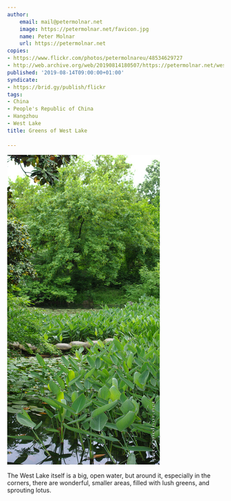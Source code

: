 ```yaml
---
author:
    email: mail@petermolnar.net
    image: https://petermolnar.net/favicon.jpg
    name: Peter Molnar
    url: https://petermolnar.net
copies:
- https://www.flickr.com/photos/petermolnareu/48534629727
- http://web.archive.org/web/20190814180507/https://petermolnar.net/west-lake-greens/
published: '2019-08-14T09:00:00+01:00'
syndicate:
- https://brid.gy/publish/flickr
tags:
- China
- People's Republic of China
- Hangzhou
- West Lake
title: Greens of West Lake

---
```


![](west-lake-greens.jpg)

The West Lake itself is a big, open water, but around it, especially in
the corners, there are wonderful, smaller areas, filled with lush
greens, and sprouting lotus.

